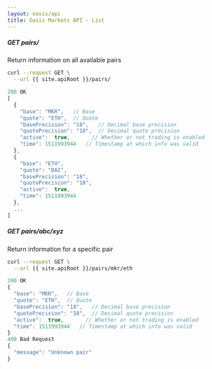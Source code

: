 ```yaml
---
layout: oasis/api
title: Oasis Markets API - List
---
```


##### GET pairs/

Return information on all available pairs

```bash
curl --request GET \
  --url {{ site.apiRoot }}/pairs/
```

```javascript
200 OK
[
  {
    "base": "MKR",   // Base
    "quote": "ETH",  // Quote
    "basePrecision": "18",   // Decimal base precision
    "quotePrecision": "18",  // Decimal quote precision
    "active":  true,       // Whether or not trading is enabled
    "time": 1511993944   // Timestamp at which info was valid
  },
  {
    "base": "ETH",
    "quote": "DAI",
    "basePrecision": "18",
    "quotePrecision": "18",
    "active":  true,
    "time": 1511993944
  },
  ...
]
```

##### GET pairs/abc/xyz

Return information for a specific pair

```bash
curl --request GET \
  --url {{ site.apiRoot }}/pairs/mkr/eth
```

```javascript
200 OK
{
  "base": "MKR",   // Base
  "quote": "ETH",  // Quote
  "basePrecision": "18",   // Decimal base precision
  "quotePrecision": "18",  // Decimal quote precision
  "active":  true,       // Whether or not trading is enabled
  "time": 1511993944   // Timestamp at which info was valid
}
400 Bad Request
{
  "message": "Unknown pair"
}
```
